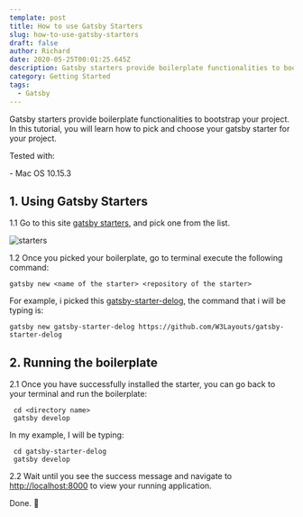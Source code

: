 ```yaml
---
template: post
title: How to use Gatsby Starters
slug: how-to-use-gatsby-starters
draft: false
author: Richard
date: 2020-05-25T00:01:25.645Z
description: Gatsby starters provide boilerplate functionalities to bootstrap your project.
category: Getting Started
tags:
  - Gatsby
---
```

Gatsby starters provide boilerplate functionalities to bootstrap your project. In this tutorial, you will learn how to pick and choose your gatsby starter for your project.

Tested with:

\- Mac OS 10.15.3

## 1. Using Gatsby Starters

1.1 Go to this site [gatsby starters](https://www.gatsbyjs.org/starters/?v=2), and pick one from the list.

![starters](/media/starters.png "starters")

1.2 Once you picked your boilerplate, go to terminal execute the following command:

```
gatsby new <name of the starter> <repository of the starter>
```

For example, i picked this [gatsby-starter-delog](https://www.gatsbyjs.org/starters/W3Layouts/gatsby-starter-delog), the command that i will be typing is:

```
gatsby new gatsby-starter-delog https://github.com/W3Layouts/gatsby-starter-delog
```

## 2. Running the boilerplate

2.1 Once you have successfully installed the starter, you can go back to your terminal and run the boilerplate:

```
 cd <directory name>
 gatsby develop
```

In my example, I will be typing:

```
 cd gatsby-starter-delog
 gatsby develop
```

2.2 Wait until you see the success message and navigate to <http://localhost:8000> to view your running application.

Done. 🙂